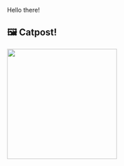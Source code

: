 Hello there!



## 🖼️ Catpost!

<sub>
    <img src="https://cdn2.thecatapi.com/images/MjA2NDI0OQ.jpg" height="256">
</sub>

